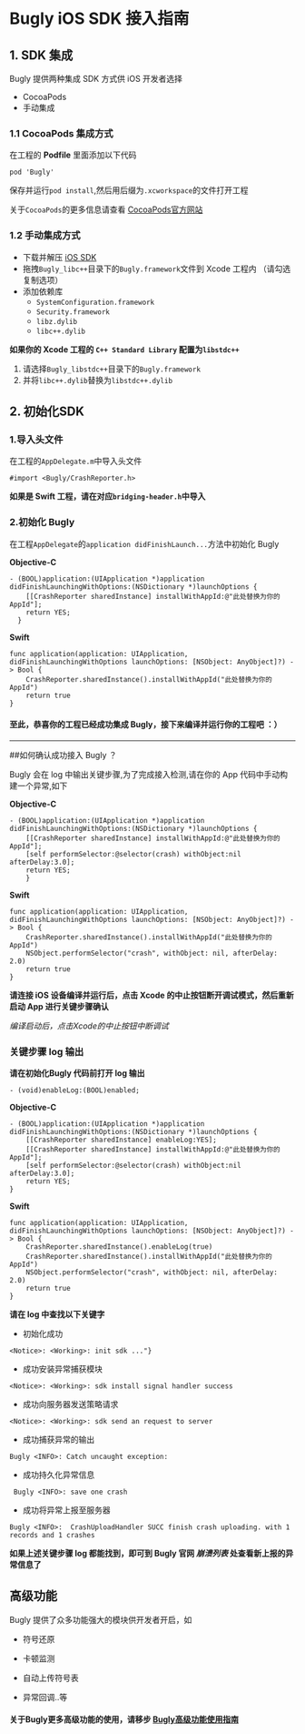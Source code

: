 # Bugly iOS SDK 接入指南

## 1. SDK 集成

Bugly 提供两种集成 SDK 方式供 iOS 开发者选择

* CocoaPods  
* 手动集成 

### 1.1 CocoaPods 集成方式

在工程的 **Podfile** 里面添加以下代码

`
pod 'Bugly'
`

保存并运行`pod install`,然后用后缀为`.xcworkspace`的文件打开工程

关于`CocoaPods`的更多信息请查看 [CocoaPods官方网站](https://cocoapods.org "CocoaPods") 

### 1.2 手动集成方式

* 下载并解压 [iOS SDK](http://bugly.qq.com/sdkdown?id=05deedf8-796e-4e95-9d1d-3bb3d9890e78 "iOS SDK") 
* 拖拽`Bugly_libc++`目录下的`Bugly.framework`文件到 Xcode 工程内 （请勾选复制选项）
* 添加依赖库
	* `SystemConfiguration.framework`
	* `Security.framework`
	* `libz.dylib`
	* `libc++.dylib`

**如果你的 Xcode 工程的 `C++ Standard Library` 配置为`libstdc++`**

1. 请选择`Bugly_libstdc++`目录下的`Bugly.framework`
2. 并将`libc++.dylib`替换为`libstdc++.dylib`

## 2. 初始化SDK

### 1.导入头文件

在工程的`AppDelegate.m`中导入头文件

`
#import <Bugly/CrashReporter.h>
`

**如果是 Swift 工程，请在对应`bridging-header.h`中导入**

### 2.初始化 Bugly

在工程`AppDelegate`的`application didFinishLaunch...`方法中初始化 Bugly

**Objective-C**

	- (BOOL)application:(UIApplication *)application didFinishLaunchingWithOptions:(NSDictionary *)launchOptions {
		[[CrashReporter sharedInstance] installWithAppId:@"此处替换为你的AppId"];
		return YES;
	  }


**Swift**

	func application(application: UIApplication, didFinishLaunchingWithOptions launchOptions: [NSObject: AnyObject]?) -> Bool {
		CrashReporter.sharedInstance().installWithAppId("此处替换为你的AppId")
		return true
    }


#### 至此，恭喜你的工程已经成功集成 Bugly，接下来编译并运行你的工程吧 ：）


----

##如何确认成功接入 Bugly ？

Bugly 会在 log 中输出关键步骤,为了完成接入检测,请在你的 App 代码中手动构建一个异常,如下

**Objective-C**

	- (BOOL)application:(UIApplication *)application didFinishLaunchingWithOptions:(NSDictionary *)launchOptions {
    	[[CrashReporter sharedInstance] installWithAppId:@"此处替换为你的AppId"];
    	[self performSelector:@selector(crash) withObject:nil afterDelay:3.0];
    	return YES;
    	}

**Swift**

	func application(application: UIApplication, didFinishLaunchingWithOptions launchOptions: [NSObject: AnyObject]?) -> Bool {
    	CrashReporter.sharedInstance().installWithAppId("此处替换为你的AppId")
    	NSObject.performSelector("crash", withObject: nil, afterDelay: 2.0)
    	return true
	}


**请连接 iOS 设备编译并运行后，点击 Xcode 的中止按钮断开调试模式，然后重新启动 App 进行关键步骤确认**

*编译启动后，点击Xcode的中止按钮中断调试*

### 关键步骤 log 输出

**请在初始化Bugly 代码前打开 log 输出**

`- (void)enableLog:(BOOL)enabled;`

**Objective-C**

	- (BOOL)application:(UIApplication *)application didFinishLaunchingWithOptions:(NSDictionary *)launchOptions {
		[[CrashReporter sharedInstance] enableLog:YES];
		[[CrashReporter sharedInstance] installWithAppId:@"此处替换为你的AppId"];
		[self performSelector:@selector(crash) withObject:nil afterDelay:3.0];
		return YES;
	}
**Swift**

	func application(application: UIApplication, didFinishLaunchingWithOptions launchOptions: [NSObject: AnyObject]?) -> Bool {
    	CrashReporter.sharedInstance().enableLog(true)
    	CrashReporter.sharedInstance().installWithAppId("此处替换为你的AppId")
    	NSObject.performSelector("crash", withObject: nil, afterDelay: 2.0)
    	return true
	}

**请在 log 中查找以下关键字**

- 初始化成功

`<Notice>: <Working>: init sdk ..."}`

- 成功安装异常捕获模块

`<Notice>: <Working>: sdk install signal handler success`

- 成功向服务器发送策略请求

`<Notice>: <Working>: sdk send an request to server`

- 成功捕获异常的输出

`Bugly <INFO>: Catch uncaught exception:`

- 成功持久化异常信息

` Bugly <INFO>: save one crash`

- 成功将异常上报至服务器

`Bugly <INFO>:  CrashUploadHandler SUCC finish crash uploading. with 1 records and 1 crashes`

**如果上述关键步骤 log 都能找到，即可到 Bugly 官网 *崩溃列表* 处查看新上报的异常信息了**


## 高级功能

Bugly 提供了众多功能强大的模块供开发者开启，如

- 符号还原

- 卡顿监测

- 自动上传符号表

- 异常回调..等

#### 关于Bugly更多高级功能的使用，请移步 [Bugly高级功能使用指南](./advanced/ADVANCED.md"Bugly高级功能使用指南") 


